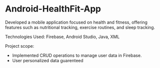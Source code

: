 # Android-HealthFit-App
Developed a mobile application focused on health and fitness, offering features such as nutritional tracking, exercise routines, and sleep tracking.

Technologies Used: Firebase, Android Studio, Java, XML

Project scope:
- Implemented CRUD operations to manage user data in Firebase.
- User personalized data guarenteed
